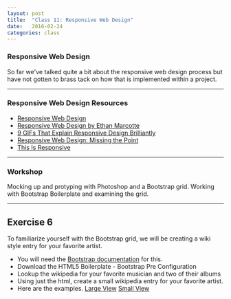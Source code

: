 ```yaml
---
layout: post
title:  "Class 11: Responsive Web Design"
date:   2016-02-24
categories: class
---
```


### Responsive Web Design
So far we've talked quite a bit about the responsive web design process but have not gotten to brass tack on how that is implemented within a project.


---

### Responsive Web Design Resources
* [Responsive Web Design](http://learn.shayhowe.com/advanced-html-css/responsive-web-design/)  
* [Responsive Web Design by Ethan Marcotte](http://alistapart.com/article/responsive-web-design)
* [9 GIFs That Explain Responsive Design Brilliantly](http://www.fastcodesign.com/3038367/9-gifs-that-explain-responsive-design-brilliantly)  
* [Responsive Web Design: Missing the Point](http://bradfrost.com/blog/web/responsive-web-design-missing-the-point/)  
* [This Is Responsive](https://bradfrost.github.io/this-is-responsive/)

---

### Workshop
Mocking up and protyping with Photoshop and a Bootstrap grid.
Working with Bootstrap Boilerplate and examining the grid.

---


Exercise 6
------
To familiarize yourself with the Bootstrap grid, we will be creating a wiki style entry for your favorite artist.

* You will  need the [Bootstrap documentation](http://getbootstrap.com/) for this.
* Download the HTML5 Boilerplate - Bootstrap Pre Configuration
* Lookup the wikipedia for your favorite musician and two of their albums
* Using just the html, create a small wikipedia entry for your favorite artist.
* Here are the examples. [Large View](https://dl.dropboxusercontent.com/u/25741860/mason/exercises/ex7/largeview.png) [Small View](https://dl.dropboxusercontent.com/u/25741860/mason/exercises/ex7/smallview.png)  
